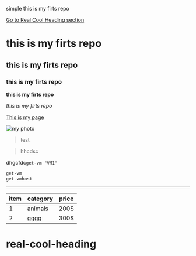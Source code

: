 simple this is my firts repo

[Go to Real Cool Heading section](#real-cool-heading)

# this is my firts repo
## this is my firts repo
### this is my firts repo

**this is my firts repo**

_this is my firts repo_

[This is my page](https://www.linkedin.com/in/mohamedbaligh/)

![my photo](https://media.licdn.com/dms/image/C5603AQGTlzqhVrgquA/profile-displayphoto-shrink_200_200/0?e=1575504000&v=beta&t=CT0YelUqqQfuo71OvMgjxlFFSqmsgtw7RbxU9hULc-g)

> test 

> hhcdsc

dhgcfdc`get-vm "VM1"`

```powershell
get-vm
get-vmhost
```
---

|item|category|price|
|----|--------|-----|
|1   |animals |200$ |
|2   |gggg    |300$ |

# real-cool-heading
